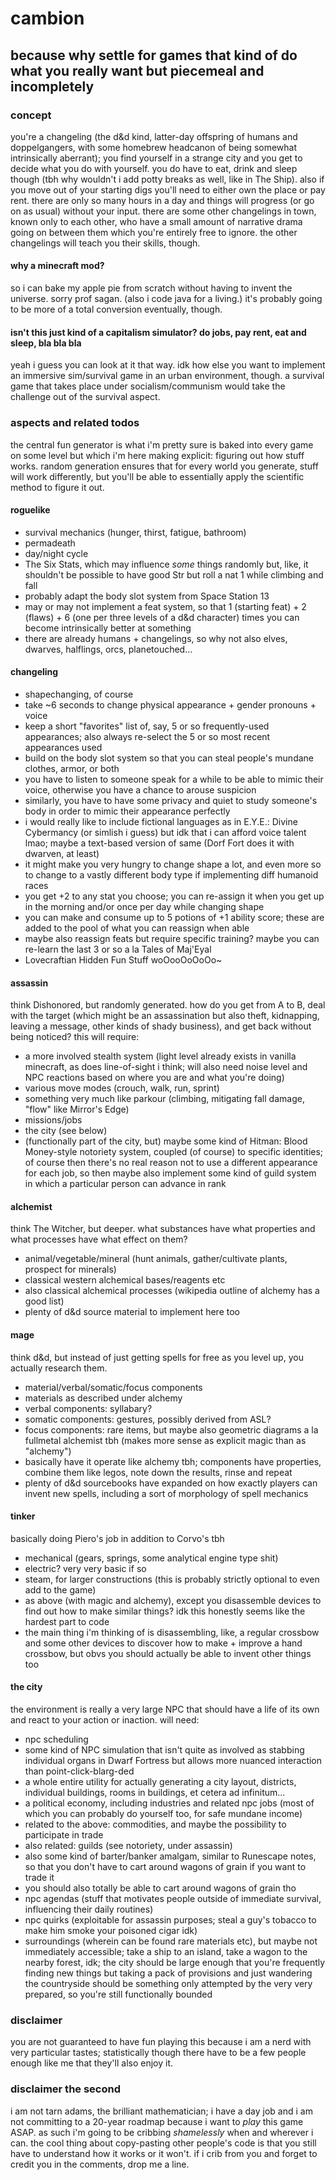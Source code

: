 # cambion

## because why settle for games that kind of do what you really want but piecemeal and incompletely

### concept

you're a changeling (the d&amp;d kind, latter-day offspring of humans and doppelgangers, with some homebrew headcanon of being somewhat intrinsically aberrant); you find yourself in a strange city and you get to decide what you do with yourself. you do have to eat, drink and sleep though (tbh why wouldn't i add potty breaks as well, like in The Ship). also if you move out of your starting digs you'll need to either own the place or pay rent. there are only so many hours in a day and things will progress (or go on as usual) without your input. there are some other changelings in town, known only to each other, who have a small amount of narrative drama going on between them which you're entirely free to ignore. the other changelings will teach you their skills, though.

#### why a minecraft mod?

so i can bake my apple pie from scratch without having to invent the universe. sorry prof sagan. (also i code java for a living.) it's probably going to be more of a total conversion eventually, though.

#### isn't this just kind of a capitalism simulator? do jobs, pay rent, eat and sleep, bla bla bla

yeah i guess you can look at it that way. idk how else you want to implement an immersive sim/survival game in an urban environment, though. a survival game that takes place under socialism/communism would take the challenge out of the survival aspect.

### aspects and related todos

the central fun generator is what i'm pretty sure is baked into every game on some level but which i'm here making explicit: figuring out how stuff works. random generation ensures that for every world you generate, stuff will work differently, but you'll be able to essentially apply the scientific method to figure it out.

#### roguelike

- survival mechanics (hunger, thirst, fatigue, bathroom)
- permadeath
- day/night cycle
- The Six Stats, which may influence *some* things randomly but, like, it shouldn't be possible to have good Str but roll a nat 1 while climbing and fall
- probably adapt the body slot system from Space Station 13
- may or may not implement a feat system, so that 1 (starting feat) + 2 (flaws) + 6 (one per three levels of a d&amp;d character) times you can become intrinsically better at something
- there are already humans + changelings, so why not also elves, dwarves, halflings, orcs, planetouched...
	
#### changeling 

- shapechanging, of course
- take ~6 seconds to change physical appearance + gender pronouns + voice
- keep a short "favorites" list of, say, 5 or so frequently-used appearances; also always re-select the 5 or so most recent appearances used
- build on the body slot system so that you can steal people's mundane clothes, armor, or both
- you have to listen to someone speak for a while to be able to mimic their voice, otherwise you have a chance to arouse suspicion
- similarly, you have to have some privacy and quiet to study someone's body in order to mimic their appearance perfectly
- i would really like to include fictional languages as in E.Y.E.: Divine Cybermancy (or simlish i guess) but idk that i can afford voice talent lmao; maybe a text-based version of same (Dorf Fort does it with dwarven, at least)
- it might make you very hungry to change shape a lot, and even more so to change to a vastly different body type if implementing diff humanoid races
- you get +2 to any stat you choose; you can re-assign it when you get up in the morning and/or once per day while changing shape
- you can make and consume up to 5 potions of +1 ability score; these are added to the pool of what you can reassign when able
- maybe also reassign feats but require specific training? maybe you can re-learn the last 3 or so a la Tales of Maj'Eyal
- Lovecraftian Hidden Fun Stuff woOooOoOoOo~ 

#### assassin

think Dishonored, but randomly generated. how do you get from A to B, deal with the target (which might be an assassination but also theft, kidnapping, leaving a message, other kinds of shady business), and get back without being noticed? this will require:

- a more involved stealth system (light level already exists in vanilla minecraft, as does line-of-sight i think; will also need noise level and NPC reactions based on where you are and what you're doing) 
- various move modes (crouch, walk, run, sprint)
- something very much like parkour (climbing, mitigating fall damage, "flow" like Mirror's Edge)
- missions/jobs
- the city (see below)
- (functionally part of the city, but) maybe some kind of Hitman: Blood Money-style notoriety system, coupled (of course) to specific identities; of course then there's no real reason not to use a different appearance for each job, so then maybe also implement some kind of guild system in which a particular person can advance in rank 

#### alchemist

think The Witcher, but deeper. what substances have what properties and what processes have what effect on them?

- animal/vegetable/mineral (hunt animals, gather/cultivate plants, prospect for minerals)
- classical western alchemical bases/reagents etc 
- also classical alchemical processes (wikipedia outline of alchemy has a good list)
- plenty of d&amp;d source material to implement here too

#### mage

think d&amp;d, but instead of just getting spells for free as you level up, you actually research them.

- material/verbal/somatic/focus components
- materials as described under alchemy
- verbal components: syllabary?
- somatic components: gestures, possibly derived from ASL?
- focus components: rare items, but maybe also geometric diagrams a la fullmetal alchemist tbh (makes more sense as explicit magic than as "alchemy")
- basically have it operate like alchemy tbh; components have properties, combine them like legos, note down the results, rinse and repeat
- plenty of d&amp;d sourcebooks have expanded on how exactly players can invent new spells, including a sort of morphology of spell mechanics

#### tinker

basically doing Piero's job in addition to Corvo's tbh

- mechanical (gears, springs, some analytical engine type shit)
- electric? very very basic if so
- steam, for larger constructions (this is probably strictly optional to even add to the game) 
- as above (with magic and alchemy), except you disassemble devices to find out how to make similar things? idk this honestly seems like the hardest part to code
- the main thing i'm thinking of is disassembling, like, a regular crossbow and some other devices to discover how to make + improve a hand crossbow, but obvs you should actually be able to invent other things too

#### the city

the environment is really a very large NPC that should have a life of its own and react to your action or inaction. will need:

- npc scheduling
- some kind of NPC simulation that isn't quite as involved as stabbing individual organs in Dwarf Fortress but allows more nuanced interaction than point-click-blarg-ded
- a whole entire utility for actually generating a city layout, districts, individual buildings, rooms in buildings, et cetera ad infinitum...
- a political economy, including industries and related npc jobs (most of which you can probably do yourself too, for safe mundane income)
- related to the above: commodities, and maybe the possibility to participate in trade
- also related: guilds (see notoriety, under assassin)
- also some kind of barter/banker amalgam, similar to Runescape notes, so that you don't have to cart around wagons of grain if you want to trade it
- you should also totally be able to cart around wagons of grain tho
- npc agendas (stuff that motivates people outside of immediate survival, influencing their daily routines) 
- npc quirks (exploitable for assassin purposes; steal a guy's tobacco to make him smoke your poisoned cigar idk)
- surroundings (wherein can be found rare materials etc), but maybe not immediately accessible; take a ship to an island, take a wagon to the nearby forest, idk; the city should be large enough that you're frequently finding new things but taking a pack of provisions and just wandering the countryside should be something only attempted by the very very prepared, so you're still functionally bounded
	
### disclaimer

you are not guaranteed to have fun playing this because i am a nerd with very particular tastes; statistically though there have to be a few people enough like me that they'll also enjoy it.

### disclaimer the second

i am not tarn adams, the brilliant mathematician; i have a day job and i am not committing to a 20-year roadmap because i want to *play* this game ASAP. as such i'm going to be cribbing *shamelessly* when and wherever i can. the cool thing about copy-pasting other people's code is that you still have to understand how it works or it won't. if i crib from you and forget to credit you in the comments, drop me a line.
